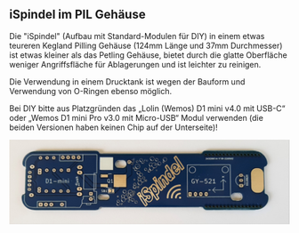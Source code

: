 ## iSpindel im PIL Gehäuse

Die "iSpindel" (Aufbau mit Standard-Modulen für DIY) in einem etwas teureren Kegland Pilling Gehäuse (124mm Länge und 37mm Durchmesser) ist etwas kleiner als das Petling Gehäuse, bietet durch die glatte Oberfläche weniger Angriffsfläche für Ablagerungen und ist leichter zu reinigen.

Die Verwendung in einem Drucktank ist wegen der Bauform und Verwendung von O-Ringen ebenso möglich.

Bei DIY bitte aus Platzgründen das „Lolin (Wemos) D1 mini v4.0 mit USB-C“ oder „Wemos D1 mini Pro v3.0 mit Micro-USB“ Modul verwenden (die beiden Versionen haben keinen Chip auf der Unterseite)!

![Bildtext](https://github.com/hobipivo/iSpindel/blob/main/-img/iSpindel_PCB-v4.0-PIL_Front.jpg "Bildtitel")
